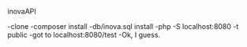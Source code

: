 inovaAPI

-clone
-composer install
-db/inova.sql install
-php -S localhost:8080 -t public
-got to localhost:8080/test
-Ok, I guess.

